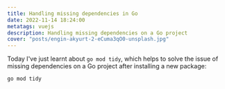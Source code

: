```yaml
---
title: Handling missing dependencies in Go
date: 2022-11-14 18:24:00
metatags: vuejs
description: Handling missing dependencies on a Go project
cover: "posts/engin-akyurt-2-eCuma3qO0-unsplash.jpg"
---
```


Today I've just learnt about `go mod tidy`, which helps to solve the issue of missing dependencies on a Go project after installing a new package:

```
go mod tidy
```
